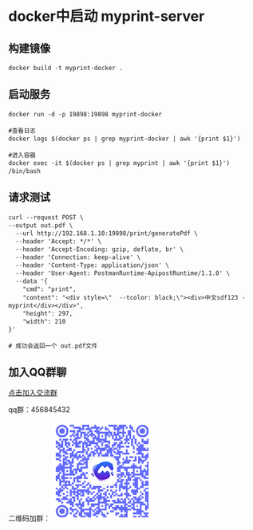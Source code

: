 # docker中启动 myprint-server

## 构建镜像
```shell
docker build -t myprint-docker .
```
## 启动服务
```shell
docker run -d -p 19898:19898 myprint-docker

#查看日志
docker logs $(docker ps | grep myprint-docker | awk '{print $1}')

#进入容器
docker exec -it $(docker ps | grep myprint | awk '{print $1}') /bin/bash
```

## 请求测试
```shell
curl --request POST \
--output out.pdf \
  --url http://192.168.1.10:19898/print/generatePdf \
  --header 'Accept: */*' \
  --header 'Accept-Encoding: gzip, deflate, br' \
  --header 'Connection: keep-alive' \
  --header 'Content-Type: application/json' \
  --header 'User-Agent: PostmanRuntime-ApipostRuntime/1.1.0' \
  --data '{
    "cmd": "print",
    "content": "<div style=\"  --tcolor: black;\"><div>中文sdf123 - myprint</div></div>",
    "height": 297,
    "width": 210
}'

# 成功会返回一个 out.pdf文件

```

## 加入QQ群聊

<a target="_blank" href="https://qm.qq.com/cgi-bin/qm/qr?k=8uMkIhdhO8DuZclRWZrxU7FhZXor2z-F&jump_from=webapi&authKey=G9+MhuJqLP2Cf3qgjHXbwA/QZKwfq4r0LnHc/dvIoNKbKaFM70bRzGkt5p0UmUd9">
点击加入交流群</a>

qq群：456845432

二维码加群：
![img.png](/qq.png)
